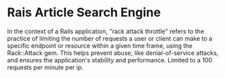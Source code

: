# Rais Article Search Engine

In the context of a Rails application, "rack attack throttle" refers to the practice of limiting the number of requests a user or client can make to a specific endpoint or resource within a given time frame, using the Rack::Attack gem. This helps prevent abuse, like denial-of-service attacks, and ensures the application's stability and performance. Limited to a 100 requests per minute per ip.